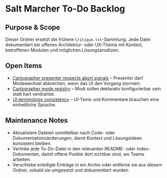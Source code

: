 # Salt Marcher To-Do Backlog

## Purpose & Scope
Dieser Ordner ersetzt die frühere `Critique.txt`-Sammlung. Jede Datei dokumentiert ein offenes Architektur- oder UX-Thema mit Kontext, betroffenen Modulen und möglichen Lösungsansätzen.

## Open Items
- [Cartographer presenter respects abort signals](cartographer-presenter-abort-handling.md) – Presenter darf Modewechsel abbrechen, wenn das UI den Vorgang storniert.
- [Cartographer mode registry](cartographer-mode-registry.md) – Modi sollen deklarativ konfigurierbar sein statt hart verdrahtet.
- [UI terminology consistency](ui-terminology-consistency.md) – UI-Texte und Kommentare brauchen eine einheitliche Sprache.

## Maintenance Notes
- Aktualisiere Dateien unmittelbar nach Code- oder Dokumentationsänderungen, damit Kontext und Lösungsideen konsistent bleiben.
- Verlinke jede To-Do-Datei in den relevanten README- oder Index-Dokumenten, damit offene Punkte dort sichtbar sind, wo Teams arbeiten.
- Verschiebe erledigte Einträge in ein Archiv oder entferne sie aus diesem Ordner, sobald sie umgesetzt und dokumentiert wurden.
